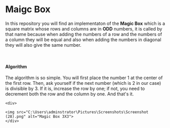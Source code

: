   <body>
      <h1>Maigc Box </h1>
      <p>In this repository you will find an implementaton of the <b>Magic Box</b> which is a square matrix whose rows and columns are in 
      <b>ODD</b> numbers, it is called by that name because when adding the numbers of a row and the numbers of a column they will be equal
      and also when adding the numbers in diagonal they will also give the same number.</p>
      <br>
      <h4>Algorithm</h4>
      <p>The algorithm is so simple. You will first place the number 1 at the center of the first row. Then, ask yourself if the next number (which is 2 in our case) is divisible by 3. If it is, increase the row by one; if not, you need to decrement both the row and the column by one. And that's it.</p>

    <div>
    
    <img src="C:\Users\adminstrator\Pictures\Screenshots\Screenshot (28).png" alt="Magic Box 3X3">
    </div>
  </body>
</html>

